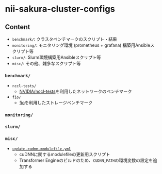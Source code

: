 # nii-sakura-cluster-configs

## Content

- `benchmark/`: クラスタベンチマークのスクリプト・結果
- `monitoring/`: モニタリング環境 (prometheus + grafana) 構築用Ansibleスクリプト等
- `slurm/`: Slurm環境構築用Ansibleスクリプト等
- `misc/`: その他、雑多なスクリプト等

### `benchmark/`

- `nccl-tests/` 
  - [NVIDIA/nccl-tests](https://github.com/NVIDIA/nccl-tests)を利用したネットワークのベンチマーク
- `fio/`
  - [fio](https://fio.readthedocs.io/en/latest/fio_doc.html)を利用したストレージベンチマーク

### `monitoring/`

### `slurm/`

### `misc/`

- [`update-cudnn-modulefile.yml`](./misc/update-cudnn-modulefile.yml)
  - cuDNNに関するmodulefileの更新用スクリプト
  - Transformer Engineのビルドのため、`CUDNN_PATH`の環境変数の設定を追加する
